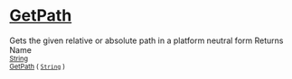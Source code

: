 # [GetPath](./IOExtensions-100663401.md)

Gets the given relative or absolute path in a platform neutral form
Returns<img width=500/>Name
<br>
<sub>[String](https://docs.microsoft.com/en-us/dotnet/api/System.String)</sub><img width=500/><sub>[GetPath](./IOExtensions-100663401.md) ( [`String`](https://docs.microsoft.com/en-us/dotnet/api/System.String) )</sub><br>


